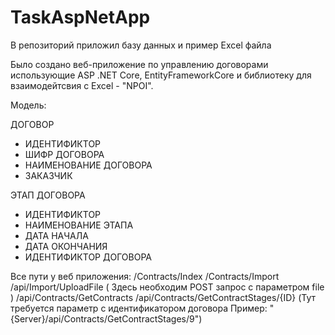 # TaskAspNetApp

В репозиторий приложил базу данных и пример Excel файла


Было создано веб-приложение по управлению договорами использующие ASP .NET Core, EntityFrameworkCore и библиотеку для взаимодейтсвия с Excel - "NPOI".

Модель:

ДОГОВОР
- ИДЕНТИФИКТОР 
- ШИФР ДОГОВОРА
- НАИМЕНОВАНИЕ ДОГОВОРА
- ЗАКАЗЧИК


ЭТАП ДОГОВОРА
- ИДЕНТИФИКТОР
- НАИМЕНОВАНИЕ ЭТАПА
- ДАТА НАЧАЛА
- ДАТА ОКОНЧАНИЯ
- ИДЕНТИФИКТОР ДОГОВОРА

Все пути у веб приложения:
 /Contracts/Index
 /Contracts/Import
 /api/Import/UploadFile ( Здесь необходим POST запрос с параметром file )
 /api/Contracts/GetContracts
 /api/Contracts/GetContractStages/{ID} (Тут требуется параметр с идентификатором договора Пример: "{Server}/api/Contracts/GetContractStages/9")
